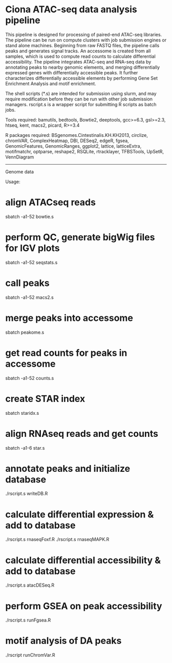 # Ciona ATAC-seq data analysis pipeline
This pipeline is designed for processing of paired-end ATAC-seq libraries.
The pipeline can be run on compute clusters with job submission engines or stand alone machines. Beginning from raw FASTQ files, the pipeline calls peaks and generates signal tracks. An accessome is created from all samples, which is used to compute read counts to calculate differential accessibility. The pipeline integrates ATAC-seq and RNA-seq data by annotating peaks to nearby genomic elements, and merging differentially expressed genes with differentially accessible peaks. It further characterizes differentially accessible elements by performing Gene Set Enrichment Analysis and motif enrichment.

The shell scripts (*.s) are intended for submission using slurm, and may require modification before they can be run with other job submission managers.
rscript.s is a wrapper script for submitting R scripts as batch jobs.

Tools required: bamutils, bedtools, Bowtie2, deeptools, gcc>=6.3, gsl>=2.3, htseq, kent, macs2, picard, R>=3.4 

R packages required:  BSgenomes.Cintestinalis.KH.KH2013, circlize, chromVAR, ComplexHeatmap, DBI, DESeq2, edgeR, fgsea, GenomicFeatures, GenomicRanges, ggplot2, lattice, latticeExtra, motifmatchr, optparse, reshape2, RSQLite, rtracklayer, TFBSTools, UpSetR, VennDiagram

----------------------------
Genome data

Usage:

# align ATACseq reads
sbatch -a1-52 bowtie.s
# perform QC, generate bigWig files for IGV plots
sbatch -a1-52 seqstats.s
# call peaks
sbatch -a1-52 macs2.s
# merge peaks into accessome
sbatch peakome.s
# get read counts for peaks in accessome
sbatch -a1-52 counts.s
# create STAR index
sbatch staridx.s
# align RNAseq reads and get counts
sbatch -a1-6 star.s
# annotate peaks and initialize database
./rscript.s writeDB.R
# calculate differential expression & add to database
./rscript.s rnaseqFoxf.R
./rscript.s rnaseqMAPK.R
# calculate differential accessibility & add to database
./rscript.s atacDESeq.R
# perform GSEA on peak accessibility
./rscript.s runFgsea.R
# motif analysis of DA peaks
./rscript runChromVar.R
